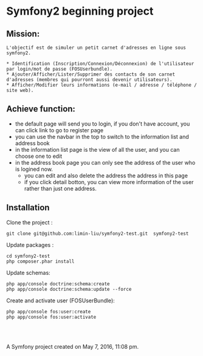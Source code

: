 Symfony2  beginning  project
==========

Mission:
------------


    L'objectif est de simuler un petit carnet d'adresses en ligne sous symfony2.
    
    * Identification (Inscription/Connexion/Déconnexion) de l'utilisateur par login/mot de passe (FOSUserbundle).
    * Ajouter/Afficher/Lister/Supprimer des contacts de son carnet d'adresses (membres qui pourront aussi devenir utilisateurs). 
    * Afficher/Modifier leurs informations (e-mail / adresse / téléphone / site web).

 
Achieve function:
---------------

* the default page will send you to login, if you don't have account, you can click link to go to register page
* you can use the navbar in the top to switch to the information list and address book
* in the information list page is the view of all the user, and you can choose one to edit
* in the address book page you can only see the address of the user who is logined now. 
    * you can edit and also delete the address the address in this page
    * if you click detail botton, you can view more information of the user rather than just one address. 


Installation   
-------------
Clone the project :

    git clone git@github.com:limin-liu/symfony2-test.git  symfony2-test
        
Update packages :
    
    cd symfony2-test
    php composer.phar install
    
Update schemas:
    
    php app/console doctrine:schema:create
    php app/console doctrine:schema:update --force

Create and activate user (FOSUserBundle):
    
    php app/console fos:user:create
    php app/console fos:user:activate
    


    


</br></br>


A Symfony project created on May 7, 2016, 11:08 pm.
